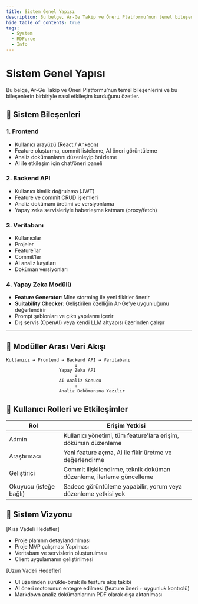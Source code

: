 ```yaml
---
title: Sistem Genel Yapısı
description: Bu belge, Ar-Ge Takip ve Öneri Platformu’nun temel bileşenlerini ve bu bileşenlerin birbiriyle nasıl etkileşim kurduğunu özetler.
hide_table_of_contents: true
tags:
  - System
  - RDForce
  - Info
---
```


# Sistem Genel Yapısı

Bu belge, Ar-Ge Takip ve Öneri Platformu’nun temel bileşenlerini ve bu bileşenlerin birbiriyle nasıl etkileşim kurduğunu özetler.


## 🧩 Sistem Bileşenleri

### 1. **Frontend**
- Kullanıcı arayüzü (React / Ankeon)
- Feature oluşturma, commit listeleme, AI öneri görüntüleme
- Analiz dokümanlarını düzenleyip önizleme
- AI ile etkileşim için chat/öneri paneli

### 2. **Backend API**
- Kullanıcı kimlik doğrulama (JWT)
- Feature ve commit CRUD işlemleri
- Analiz dokümanı üretimi ve versiyonlama
- Yapay zeka servisleriyle haberleşme katmanı (proxy/fetch)

### 3. **Veritabanı**
- Kullanıcılar
- Projeler
- Feature’lar
- Commit’ler
- AI analiz kayıtları
- Doküman versiyonları

### 4. **Yapay Zeka Modülü**
- **Feature Generator**: Mine storming ile yeni fikirler önerir
- **Suitability Checker**: Geliştirilen özelliğin Ar-Ge’ye uygunluğunu değerlendirir
- Prompt şablonları ve çıktı yapılarını içerir
- Dış servis (OpenAI) veya kendi LLM altyapısı üzerinden çalışır

---

## 🔄 Modüller Arası Veri Akışı

```plaintext
Kullanıcı → Frontend → Backend API → Veritabanı
                          ↓
                    Yapay Zeka API
                          ↓
                    AI Analiz Sonucu
                          ↓
                    Analiz Dokümanına Yazılır
```

## 👥 Kullanıcı Rolleri ve Etkileşimler
| Rol                    | Erişim Yetkisi                                                       |
| ---------------------- | -------------------------------------------------------------------- |
| Admin                  | Kullanıcı yönetimi, tüm feature'lara erişim, döküman düzenleme       |
| Araştırmacı            | Yeni feature açma, AI ile fikir üretme ve değerlendirme              |
| Geliştirici            | Commit ilişkilendirme, teknik doküman düzenleme, ilerleme güncelleme |
| Okuyucu (isteğe bağlı) | Sadece görüntüleme yapabilir, yorum veya düzenleme yetkisi yok       |

## 🧠 Sistem Vizyonu 

[Kısa Vadeli Hedefler]
- Proje planının detaylandırılması
- Proje MVP çalışması Yapılması
- Veritabanı ve servislerin oluşturulması
- Client uygulamanın geliştirilmesi

[Uzun Vadeli Hedefler]
- UI üzerinden sürükle-bırak ile feature akış takibi
- AI öneri motorunun entegre edilmesi (feature öneri + uygunluk kontrolü)
- Markdown analiz dokümanlarının PDF olarak dışa aktarılması